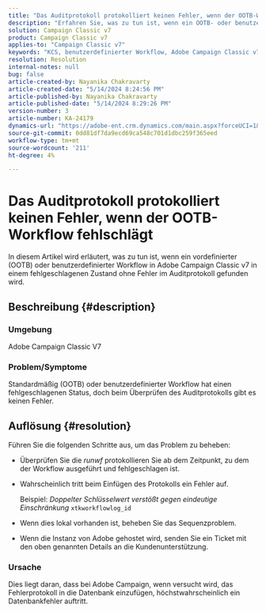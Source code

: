 ```yaml
---
title: "Das Auditprotokoll protokolliert keinen Fehler, wenn der OOTB-Workflow fehlschlägt."
description: "Erfahren Sie, was zu tun ist, wenn ein OOTB- oder benutzerdefinierter Workflow in der Adobe Campaign Classic fehlschlägt, aber keine Fehler im Auditprotokoll gefunden werden."
solution: Campaign Classic v7
product: Campaign Classic v7
applies-to: "Campaign Classic v7"
keywords: "KCS, benutzerdefinierter Workflow, Adobe Campaign Classic v7, Auditprotokoll, OOTB-Workflow, ACC"
resolution: Resolution
internal-notes: null
bug: false
article-created-by: Nayanika Chakravarty
article-created-date: "5/14/2024 8:24:56 PM"
article-published-by: Nayanika Chakravarty
article-published-date: "5/14/2024 8:29:26 PM"
version-number: 3
article-number: KA-24179
dynamics-url: "https://adobe-ent.crm.dynamics.com/main.aspx?forceUCI=1&pagetype=entityrecord&etn=knowledgearticle&id=977a2e01-3012-ef11-9f8a-6045bd026dc7"
source-git-commit: 0dd81df7da9ecd69ca548c701d1dbc259f365eed
workflow-type: tm+mt
source-wordcount: '211'
ht-degree: 4%

---
```


# Das Auditprotokoll protokolliert keinen Fehler, wenn der OOTB-Workflow fehlschlägt


In diesem Artikel wird erläutert, was zu tun ist, wenn ein vordefinierter (OOTB) oder benutzerdefinierter Workflow in Adobe Campaign Classic v7 in einem fehlgeschlagenen Zustand ohne Fehler im Auditprotokoll gefunden wird.

## Beschreibung {#description}


### <b>Umgebung</b>

Adobe Campaign Classic V7

### <b>Problem/Symptome</b>

Standardmäßig (OOTB) oder benutzerdefinierter Workflow hat einen fehlgeschlagenen Status, doch beim Überprüfen des Auditprotokolls gibt es keinen Fehler.


## Auflösung {#resolution}


Führen Sie die folgenden Schritte aus, um das Problem zu beheben:

- Überprüfen Sie die *runwf* protokollieren Sie ab dem Zeitpunkt, zu dem der Workflow ausgeführt und fehlgeschlagen ist.
- Wahrscheinlich tritt beim Einfügen des Protokolls ein Fehler auf.

  Beispiel: *Doppelter Schlüsselwert verstößt gegen eindeutige Einschränkung* `xtkworkflowlog_id`
- Wenn dies lokal vorhanden ist, beheben Sie das Sequenzproblem.
- Wenn die Instanz von Adobe gehostet wird, senden Sie ein Ticket mit den oben genannten Details an die Kundenunterstützung.


### <b>Ursache</b>

Dies liegt daran, dass bei Adobe Campaign, wenn versucht wird, das Fehlerprotokoll in die Datenbank einzufügen, höchstwahrscheinlich ein Datenbankfehler auftritt.
